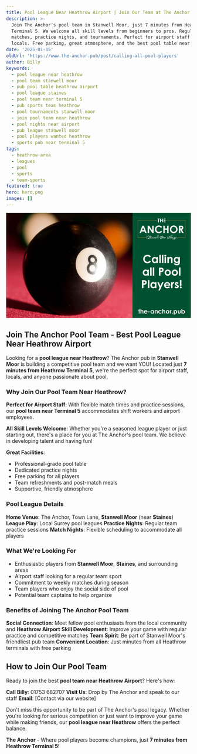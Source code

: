 ```yaml
---
title: Pool League Near Heathrow Airport | Join Our Team at The Anchor Pub
description: >-
  Join The Anchor's pool team in Stanwell Moor, just 7 minutes from Heathrow
  Terminal 5. We welcome all skill levels from beginners to pros. Regular league
  matches, practice nights, and tournaments. Perfect for airport staff and
  locals. Free parking, great atmosphere, and the best pool table near Heathrow.
date: '2025-01-15'
oldUrl: 'https://www.the-anchor.pub/post/calling-all-pool-players'
author: Billy
keywords:
  - pool league near heathrow
  - pool team stanwell moor
  - pub pool table heathrow airport
  - pool league staines
  - pool team near terminal 5
  - pub sports team heathrow
  - pool tournaments stanwell moor
  - join pool team near heathrow
  - pool nights near airport
  - pub league stanwell moor
  - pool players wanted heathrow
  - sports pub near terminal 5
tags:
  - heathrow-area
  - leagues
  - pool
  - sports
  - team-sports
featured: true
hero: hero.png
images: []
---
```


  

![calling all pool players image](/content/blog/calling-all-pool-players/hero.png)

## Join The Anchor Pool Team - Best Pool League Near Heathrow Airport

Looking for a **pool league near Heathrow**? The Anchor pub in **Stanwell Moor** is building a competitive pool team and we want YOU! Located just **7 minutes from Heathrow Terminal 5**, we're the perfect spot for airport staff, locals, and anyone passionate about pool.

### Why Join Our Pool Team Near Heathrow?

**Perfect for Airport Staff**: With flexible match times and practice sessions, our **pool team near Terminal 5** accommodates shift workers and airport employees.

**All Skill Levels Welcome**: Whether you're a seasoned league player or just starting out, there's a place for you at The Anchor's pool team. We believe in developing talent and having fun!

**Great Facilities**:
- Professional-grade pool table
- Dedicated practice nights
- Free parking for all players
- Team refreshments and post-match meals
- Supportive, friendly atmosphere

### Pool League Details

**Home Venue**: The Anchor, Town Lane, **Stanwell Moor** (near **Staines**)
**League Play**: Local Surrey pool leagues
**Practice Nights**: Regular team practice sessions
**Match Nights**: Flexible scheduling to accommodate all players

### What We're Looking For

- Enthusiastic players from **Stanwell Moor**, **Staines**, and surrounding areas
- Airport staff looking for a regular team sport
- Commitment to weekly matches during season
- Team players who enjoy the social side of pool
- Potential team captains to help organize

### Benefits of Joining The Anchor Pool Team

**Social Connection**: Meet fellow pool enthusiasts from the local community and **Heathrow Airport**
**Skill Development**: Improve your game with regular practice and competitive matches
**Team Spirit**: Be part of Stanwell Moor's friendliest pub team
**Convenient Location**: Just minutes from all Heathrow terminals with free parking

## How to Join Our Pool Team

Ready to join the best **pool team near Heathrow Airport**? Here's how:

**Call Billy**: 01753 682707
**Visit Us**: Drop by The Anchor and speak to our staff
**Email**: [Contact via our website]

Don't miss this opportunity to be part of The Anchor's pool legacy. Whether you're looking for serious competition or just want to improve your game while making friends, our **pool league near Heathrow** offers the perfect balance.

**The Anchor** - Where pool players become champions, just **7 minutes from Heathrow Terminal 5**!
